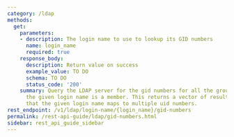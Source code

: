 ```yaml
---
category: /ldap
methods:
  get:
    parameters:
    - description: The login name to use to lookup its GID numbers
      name: login_name
      required: true
    response_body:
      description: Return value on success
      example_value: TO DO
      schema: TO DO
      status_code: '200'
    summary: Query the LDAP server for the gid numbers for all the groups of which
      the given login name is a member. This returns a vector of results in the case
      that the given login name maps to multiple uid numbers.
rest_endpoint: /v1/ldap/login-name/{login_name}/gid-numbers
permalink: /rest-api-guide/ldap/gid-numbers.html
sidebar: rest_api_guide_sidebar
---
```

